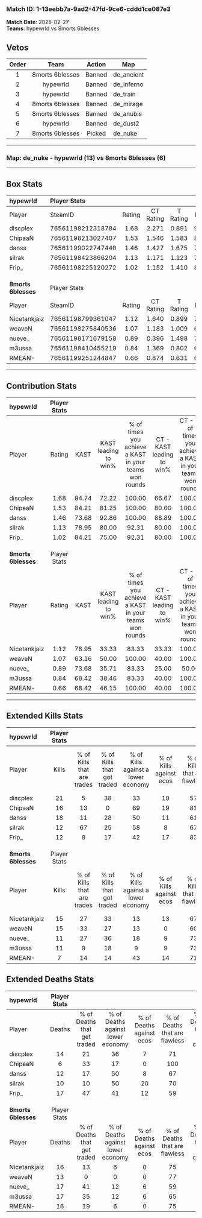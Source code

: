 ### Match ID: 1-13eebb7a-9ad2-47fd-9ce6-cddd1ce087e3  
**Match Date**: 2025-02-27  
**Teams**: hypewrld vs 8morts 6blesses  

## Vetos  

| Order | Team | Action | Map |
| :---: | :--: | :----: | --- |
| 1 | 8morts 6blesses | Banned | de_ancient |
| 2 | hypewrld | Banned | de_inferno |
| 3 | hypewrld | Banned | de_train |
| 4 | 8morts 6blesses | Banned | de_mirage |
| 5 | 8morts 6blesses | Banned | de_anubis |
| 6 | hypewrld | Banned | de_dust2 |
| 7 | 8morts 6blesses | Picked | de_nuke |

---  

### **Map**: de_nuke - hypewrld (13) vs 8morts 6blesses (6)  
---  

## Box Stats  

| **hypewrld**        | Player Stats      |        |           |          |       |       |       |         |        |      |     |
| :- | :- | :-: | :-: | :-: | :-: | :-: | :-: | :-: | :-: | :-: | :-: |
| Player              | SteamID           | Rating | CT Rating | T Rating | KAST  |  ADR  | Kills | Assists | Deaths | K/D  | HS% |
| discplex            | 76561198212318784 |  1.68  |   2.271   |  0.891   | 94.74 | 106.3 |  21   |    4    |   14   | 1.50 | 66  |
| ChipaaN             | 76561198213027407 |  1.53  |   1.546   |  1.583   | 84.21 | 84.2  |  16   |    5    |   6    | 2.67 | 31  |
| danss               | 76561199022747440 |  1.46  |   1.427   |  1.675   | 73.68 | 110.8 |  18   |    5    |   12   | 1.50 | 72  |
| silrak              | 76561198423866204 |  1.13  |   1.171   |  1.123   | 78.95 | 62.9  |  12   |    4    |   10   | 1.20 | 41  |
| Frip_               | 76561198225120272 |  1.02  |   1.152   |  1.410   | 84.21 | 76.8  |  12   |    6    |   17   | 0.71 | 58  |
|                     |                   |        |           |          |       |       |       |         |        |      |     |
|                     |                   |        |           |          |       |       |       |         |        |      |     |
|                     |                   |        |           |          |       |       |       |         |        |      |     |
| **8morts 6blesses** | Player Stats      |        |           |          |       |       |       |         |        |      |     |
| Player              | SteamID           | Rating | CT Rating | T Rating | KAST  |  ADR  | Kills | Assists | Deaths | K/D  | HS% |
| Nicetankjaiz        | 76561198799361047 |  1.12  |   1.640   |  0.899   | 78.95 | 66.4  |  15   |    6    |   16   | 0.94 | 40  |
| weaveN              | 76561198275840536 |  1.07  |   1.183   |  1.009   | 63.16 | 67.4  |  15   |    3    |   13   | 1.15 | 46  |
| nueve_              | 76561198171679158 |  0.89  |   0.396   |  1.498   | 73.68 | 78.3  |  11   |    4    |   17   | 0.65 | 72  |
| m3ussa              | 76561198410455219 |  0.84  |   1.369   |  0.802   | 68.42 | 72.5  |  11   |    5    |   17   | 0.65 | 63  |
| RMEAN-              | 76561199251244847 |  0.66  |   0.874   |  0.631   | 68.42 | 61.7  |   7   |    7    |   16   | 0.44 | 57  |
---  

## Contribution Stats  

| **hypewrld**        | Player Stats |       |                      |                                                        |                           |                                                             |                          |                                                            |
| :- | :-: | :-: | :-: | :-: | :-: | :-: | :-: | :-: |
| Player              |    Rating    | KAST  | KAST leading to win% | % of times you achieve a KAST in your teams won rounds | CT - KAST leading to win% | CT - % of times you achieve a KAST in your teams won rounds | T - KAST leading to win% | T - % of times you achieve a KAST in your teams won rounds |
| discplex            |     1.68     | 94.74 |        72.22         |                         100.00                         |           66.67           |                           100.00                            |          83.33           |                           100.00                           |
| ChipaaN             |     1.53     | 84.21 |        81.25         |                         100.00                         |           80.00           |                           100.00                            |          83.33           |                           100.00                           |
| danss               |     1.46     | 73.68 |        92.86         |                         100.00                         |           88.89           |                           100.00                            |          100.00          |                           100.00                           |
| silrak              |     1.13     | 78.95 |        80.00         |                         92.31                          |           80.00           |                           100.00                            |          80.00           |                           80.00                            |
| Frip_               |     1.02     | 84.21 |        75.00         |                         92.31                          |           80.00           |                           100.00                            |          66.67           |                           80.00                            |
|                     |              |       |                      |                                                        |                           |                                                             |                          |                                                            |
|                     |              |       |                      |                                                        |                           |                                                             |                          |                                                            |
|                     |              |       |                      |                                                        |                           |                                                             |                          |                                                            |
| **8morts 6blesses** | Player Stats |       |                      |                                                        |                           |                                                             |                          |                                                            |
| Player              |    Rating    | KAST  | KAST leading to win% | % of times you achieve a KAST in your teams won rounds | CT - KAST leading to win% | CT - % of times you achieve a KAST in your teams won rounds | T - KAST leading to win% | T - % of times you achieve a KAST in your teams won rounds |
| Nicetankjaiz        |     1.12     | 78.95 |        33.33         |                         83.33                          |           33.33           |                           100.00                            |          33.33           |                           75.00                            |
| weaveN              |     1.07     | 63.16 |        50.00         |                         100.00                         |           40.00           |                           100.00                            |          57.14           |                           100.00                           |
| nueve_              |     0.89     | 73.68 |        35.71         |                         83.33                          |           25.00           |                            50.00                            |          40.00           |                           100.00                           |
| m3ussa              |     0.84     | 68.42 |        38.46         |                         83.33                          |           40.00           |                           100.00                            |          37.50           |                           75.00                            |
| RMEAN-              |     0.66     | 68.42 |        46.15         |                         100.00                         |           40.00           |                           100.00                            |          50.00           |                           100.00                           |
---  

## Extended Kills Stats  

| **hypewrld**        | Player Stats |                            |                            |                                    |                         |                              |                                 |                                       |                    |           |
| :- | :-: | :-: | :-: | :-: | :-: | :-: | :-: | :-: | :-: | :-: |
| Player              |    Kills     | % of Kills that are trades | % of Kills that got traded | % of Kills against a lower economy | % of Kills against ecos | % of Kills that are flawless | % of Kills that are close duels | % of Kills that are assisted by flash | Pistol Round Kills | AWP Kills |
| discplex            |      21      |             5              |             38             |                 33                 |           10            |              57              |               14                |                   5                   |         1          |     0     |
| ChipaaN             |      16      |             13             |             0              |                 69                 |           19            |              81              |               13                |                   0                   |         0          |     8     |
| danss               |      18      |             11             |             28             |                 50                 |           11            |              61              |               11                |                  11                   |         0          |     0     |
| silrak              |      12      |             67             |             25             |                 58                 |            8            |              67              |                8                |                   0                   |         1          |     0     |
| Frip_               |      12      |             8              |             17             |                 42                 |           17            |              83              |                0                |                   0                   |         2          |     0     |
|                     |              |                            |                            |                                    |                         |                              |                                 |                                       |                    |           |
|                     |              |                            |                            |                                    |                         |                              |                                 |                                       |                    |           |
|                     |              |                            |                            |                                    |                         |                              |                                 |                                       |                    |           |
| **8morts 6blesses** | Player Stats |                            |                            |                                    |                         |                              |                                 |                                       |                    |           |
| Player              |    Kills     | % of Kills that are trades | % of Kills that got traded | % of Kills against a lower economy | % of Kills against ecos | % of Kills that are flawless | % of Kills that are close duels | % of Kills that are assisted by flash | Pistol Round Kills | AWP Kills |
| Nicetankjaiz        |      15      |             27             |             33             |                 13                 |           13            |              67              |                7                |                   0                   |         1          |     0     |
| weaveN              |      15      |             33             |             27             |                 13                 |            0            |              60              |                0                |                   0                   |         2          |     6     |
| nueve_              |      11      |             27             |             36             |                 18                 |            9            |              73              |                0                |                   0                   |         1          |     0     |
| m3ussa              |      11      |             9              |             18             |                 9                  |            9            |              73              |                0                |                   0                   |         4          |     0     |
| RMEAN-              |      7       |             14             |             14             |                 43                 |           14            |              71              |                0                |                  14                   |         1          |     0     |
## Extended Deaths Stats  

| **hypewrld**        | Player Stats |                             |                                   |                          |                               |                            |                           |               |
| :- | :-: | :-: | :-: | :-: | :-: | :-: | :-: | :-: |
| Player              |    Deaths    | % of Deaths that get traded | % of Deaths against lower economy | % of Deaths against ecos | % of Deaths that are flawless | % of Deaths that are close | % of Deaths while blinded | Deaths to AWP |
| discplex            |      14      |             21              |                36                 |            7             |              71               |             0              |             0             |       2       |
| ChipaaN             |      6       |             33              |                17                 |            0             |              100              |             0              |             0             |       2       |
| danss               |      12      |             17              |                50                 |            8             |              67               |             8              |             8             |       1       |
| silrak              |      10      |             10              |                50                 |            20            |              70               |             0              |             0             |       0       |
| Frip_               |      17      |             47              |                41                 |            12            |              59               |             0              |             0             |       1       |
|                     |              |                             |                                   |                          |                               |                            |                           |               |
|                     |              |                             |                                   |                          |                               |                            |                           |               |
|                     |              |                             |                                   |                          |                               |                            |                           |               |
| **8morts 6blesses** | Player Stats |                             |                                   |                          |                               |                            |                           |               |
| Player              |    Deaths    | % of Deaths that get traded | % of Deaths against lower economy | % of Deaths against ecos | % of Deaths that are flawless | % of Deaths that are close | % of Deaths while blinded | Deaths to AWP |
| Nicetankjaiz        |      16      |             13              |                 6                 |            0             |              75               |             6              |             6             |       0       |
| weaveN              |      13      |              0              |                 0                 |            0             |              77               |             15             |             0             |       4       |
| nueve_              |      17      |             41              |                12                 |            6             |              59               |             12             |             0             |       0       |
| m3ussa              |      17      |             35              |                12                 |            6             |              65               |             12             |             6             |       2       |
| RMEAN-              |      16      |             19              |                 6                 |            0             |              75               |             6              |             6             |       2       |
